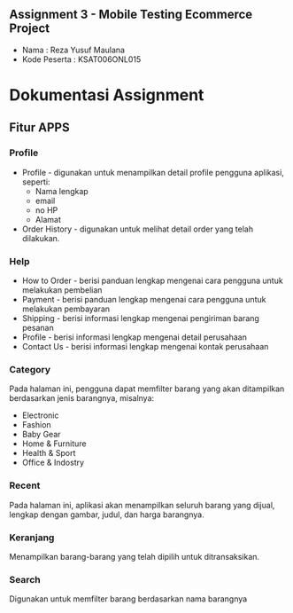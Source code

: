 ## Assignment 3 - Mobile Testing Ecommerce Project
* Nama : Reza Yusuf Maulana
* Kode Peserta : KSAT006ONL015

# Dokumentasi Assignment

## Fitur APPS
### Profile 
- Profile	-
digunakan untuk menampilkan detail profile pengguna aplikasi, seperti:
	- Nama lengkap
	- email
	- no HP
	- Alamat
- Order History	-
digunakan untuk melihat detail order yang telah dilakukan.

### Help
- How to Order	-
	berisi panduan lengkap mengenai cara pengguna untuk melakukan pembelian
- Payment	-
	berisi panduan lengkap mengenai cara pengguna untuk melakukan pembayaran
- Shipping	-
	berisi informasi lengkap mengenai pengiriman barang pesanan
- Profile	-
	berisi informasi lengkap mengenai detail perusahaan
- Contact Us	-
	berisi informasi lengkap mengenai kontak perusahaan

### Category
Pada halaman ini, pengguna dapat memfilter barang yang akan ditampilkan berdasarkan jenis barangnya, misalnya:
- Electronic
- Fashion
- Baby Gear
- Home & Furniture
- Health & Sport
- Office & Indostry

### Recent
Pada halaman ini, aplikasi akan menampilkan seluruh barang yang dijual, lengkap dengan gambar, judul, dan harga barangnya.

### Keranjang
Menampilkan barang-barang yang telah dipilih untuk ditransaksikan.

### Search
Digunakan untuk memfilter barang berdasarkan nama barangnya


